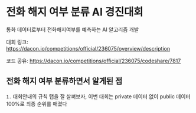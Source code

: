 # 전화 해지 여부 분류 AI 경진대회

통화 데이터로부터 전화해지여부를 예측하는 AI 알고리즘 개발

대회 링크: https://dacon.io/competitions/official/236075/overview/description

코드 공유: https://dacon.io/competitions/official/236075/codeshare/7817

## 전화 해지 여부 분류하면서 알게된 점

`1.` 대회안내의 규칙 탭을 잘 살펴보자, 이번 대회는 private 데이터 없이 public 데이터 100%로 최종 순위를 매겼다
